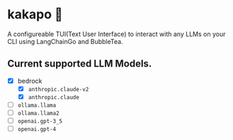 # kakapo 🦜
A configureable TUI(Text User Interface) to interact with any LLMs on your CLI using LangChainGo and BubbleTea.

## Current supported LLM Models.
- [x] bedrock
  - [x] `anthropic.claude-v2`
  - [x] `anthropic.claude`
- [ ] `ollama.llama`
- [ ] `ollama.llama2`
- [ ] `openai.gpt-3_5`
- [ ] `openai.gpt-4`
